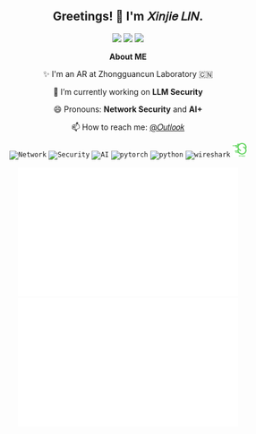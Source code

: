 <h2 align="center"> Greetings! 👋 I'm 𝑋𝑖𝑛𝑗𝑖𝑒 𝐿𝐼𝑁. </h2>

<p align="center">
  <img src="https://img.shields.io/badge/dynamic/json?label=GitHub&query=%24.data.totalSubs&url=https%3A%2F%2Fapi.spencerwoo.com%2Fsubstats%2F%3Fsource%3Dgithub%26queryKey%3Dlinwhitehat&labelColor=grey&color=181717&logo=github&longCache=true&style=flat-square&suffix=%20Followers">
  <img src="https://komarev.com/ghpvc/?username=linwhitehat&label=Profile%20views&color=181717&style=flat">
  <img src="https://img.shields.io/badge/D.Cs.-Univ.%20CAS%20-brightgreen?style=flat-square&color=181717&labelColor=499DF1">
</p>

<!--
### Hi there, welcome to Lin! 👋 

**Loyalsoldier/Loyalsoldier** is a ✨ _special_ ✨ repository because its `README.md` (this file) appears on your GitHub profile.

Here are some ideas to get you started:

- 🔭 I’m currently working on ...
- 🌱 I’m currently learning ...
- 👯 I’m looking to collaborate on ...
- 🤔 I’m looking for help with ...
- 💬 Ask me about ...
- 📫 How to reach me: ...
- 😄 Pronouns: ...
- ⚡ Fun fact: ...
-->

<div align="center">

  **About ME**

  ✨ I'm an AR at Zhongguancun Laboratory 🇨🇳

 🔭 I’m currently working on **LLM Security**
  
 😄 Pronouns: **Network Security** and **AI+**
  
 📫 How to reach me: [@𝑂𝑢𝑡𝑙𝑜𝑜𝑘](mailto:eric_lin_cn@outlook.com)

<code><img height="25" alt="Network" src="https://static-00.iconduck.com/assets.00/cloud-computer-network-icon-512x512-63dzn1ua.png"></code>
<code><img height="25" alt="Security" src="https://static-00.iconduck.com/assets.00/security-icon-512x512-j4t2piwz.png"></code>
<code><img height="25" alt="AI" src="https://cdn-icons-png.freepik.com/512/8618/8618875.png"></code>
<code><img height="25" alt="pytorch" src="https://static-00.iconduck.com/assets.00/pytorch-icon-1694x2048-jgwjy3ne.png"></code>
<code><img height="25" alt="python" src="https://static-00.iconduck.com/assets.00/python-icon-512x509-pb65l7gl.png"></code>
<code><img height="25" alt="wireshark" src="https://static-00.iconduck.com/assets.00/wireshark-icon-512x512-a8re3v18.png"></code>
<code><img height="25" alt="scapy" src="https://raw.githubusercontent.com/github/explore/refs/heads/main/topics/scapy/scapy.png"></code>

</div>

<p align="center">
  <img src="https://raw.githubusercontent.com/linwhitehat/github-stats-transparent/output/generated/overview.svg" height="230"/>
  <img src="https://raw.githubusercontent.com/linwhitehat/github-stats-transparent/output/generated/languages.svg" height="230"/>
</p>

<!--
![](https://raw.githubusercontent.com/linwhitehat/github-stats-transparent/output/generated/overview.svg)
-->

<!--
<a href="https://clustrmaps.com/site/1br7l"  title="Visit tracker"><img src="https://www.clustrmaps.com/map_v2.png?d=_as-XkkjcXIuqsKpOhd8t-KNXdQFwAk9XjTptcKMNV8&cl=ffffff" /></a>
-->

<!--
<a href="https://github.com/anuraghazra/github-readme-stats">
  <img align="right" src="https://github-readme-stats.anuraghazra1.vercel.app/api?username=linwhitehat&show_icons=true&include_all_commits=true&theme=prussian" alt="Lin's github stats" />
</a>
-->

<!--
<a href="https://github.com/anuraghazra/github-readme-stats">
  <img align="center" src="https://github-readme-stats.anuraghazra1.vercel.app/api?username=linwhitehat&show_icons=true&include_all_commits=true&bg_color=26,FFF3B0,97ABFF&icon_color=123597&title_color=3813C2&text_color=123597" alt="Lin's github stats" />
</a>
-->

<!--
  <a href="https://github.com/anuraghazra/github-readme-stats">
    <img align="center" src="https://github-readme-stats.anuraghazra1.vercel.app/api/top-langs/?username=linwhitehat&layout=compact&theme=prussian" />
  </a>
-->
